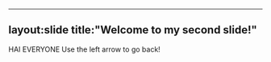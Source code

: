 ---
  layout:slide
  title:"Welcome to my second slide!"
  ---
  HAI EVERYONE
  Use the left arrow to go back!
